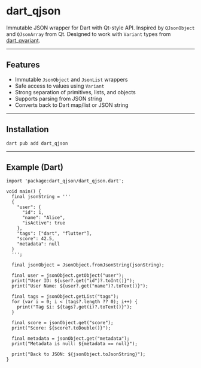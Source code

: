 dart\_qjson
===========

Immutable JSON wrapper for Dart with Qt-style API. Inspired by `QJsonObject` and `QJsonArray` from Qt. Designed to work with `Variant` types from [dart\_qvariant](https://pub.dev/packages/dart_qvariant).

* * *

Features
--------

*   Immutable `JsonObject` and `JsonList` wrappers
*   Safe access to values using `Variant`
*   Strong separation of primitives, lists, and objects
*   Supports parsing from JSON string
*   Converts back to Dart map/list or JSON string

* * *

Installation
------------

    dart pub add dart_qjson

* * *

Example (Dart)
--------------

    import 'package:dart_qjson/dart_qjson.dart';
    
    void main() {
      final jsonString = '''
      {
        "user": {
          "id": 1,
          "name": "Alice",
          "isActive": true
        },
        "tags": ["dart", "flutter"],
        "score": 42.5,
        "metadata": null
      }
      ''';
    
      final jsonObject = JsonObject.fromJsonString(jsonString);
    
      final user = jsonObject.getObject("user");
      print("User ID: ${user?.get("id")?.toInt()}");
      print("User Name: ${user?.get("name")?.toText()}");
    
      final tags = jsonObject.getList("tags");
      for (var i = 0; i < (tags?.length ?? 0); i++) {
        print("Tag $i: ${tags?.get(i)?.toText()}");
      }
    
      final score = jsonObject.get("score");
      print("Score: ${score?.toDouble()}");
    
      final metadata = jsonObject.get("metadata");
      print("Metadata is null: ${metadata == null}");
    
      print("Back to JSON: ${jsonObject.toJsonString}");
    }
